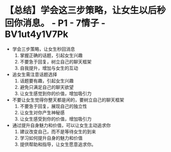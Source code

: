 # 【总结】学会这三步策略，让女生以后秒回你消息。 - P1 - 7情子 - BV1ut4y1V7Pk

-   学会三步策略，让女生秒回消息
    1.  掌握正确的话题，引起女生兴趣
    2.  不要急于回复，树立自己的聊天框架
    3.  自我提升，增加与女生的互动
-   追女生需注意话题选择
    1.  话题要有趣，引起女生兴趣
    2.  避免只满足自己的聊天欲望
    3.  让女生感觉到你的价值，增加吸引力
-   不要让女生觉得你整天都是闲的，要树立自己的聊天框架
    1.  不要急于回复，展现自己的独立性
    2.  让女生对你产生神秘感
    3.  让女生感受到你的价值，增加吸引力
-   通过提升自身魅力和价值，可以让女生主动追求你
    1.  建议改变自己，而不是等待女生的到来
    2.  学习如何提升自身的魅力和价值
    3.  提供帮助和指导，让女生愿意追求你。